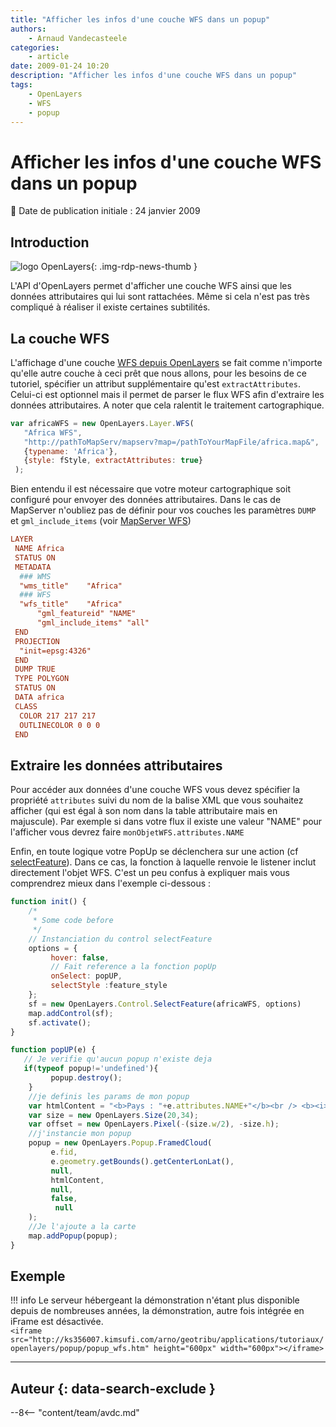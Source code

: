 ```yaml
---
title: "Afficher les infos d'une couche WFS dans un popup"
authors:
    - Arnaud Vandecasteele
categories:
    - article
date: 2009-01-24 10:20
description: "Afficher les infos d'une couche WFS dans un popup"
tags:
    - OpenLayers
    - WFS
    - popup
---
```


# Afficher les infos d'une couche WFS dans un popup

:calendar: Date de publication initiale : 24 janvier 2009

## Introduction

![logo OpenLayers](https://cdn.geotribu.fr/img/logos-icones/logiciels_librairies/openlayers.png "logo OpenLayers"){: .img-rdp-news-thumb }

L'API d'OpenLayers permet d'afficher une couche WFS ainsi que les données attributaires qui lui sont rattachées. Même si cela n'est pas très compliqué à réaliser il existe certaines subtilités.

## La couche WFS

L'affichage d'une couche [WFS depuis OpenLayers](http://dev.openlayers.org/releases/OpenLayers-2.7/doc/apidocs/files/OpenLayers/Layer/WFS-js.html "API OpenLayers WFS") se fait comme n'importe qu'elle autre couche à ceci prêt que nous allons, pour les besoins de ce tutoriel, spécifier un attribut supplémentaire qu'est `extractAttributes`. Celui-ci est optionnel mais il permet de parser le flux WFS afin d'extraire les données attributaires. A noter que cela ralentit le traitement cartographique.

```javascript
var africaWFS = new OpenLayers.Layer.WFS(
   "Africa WFS",
   "http://pathToMapServ/mapserv?map=/pathToYourMapFile/africa.map&",
   {typename: 'Africa'},
   {style: fStyle, extractAttributes: true}
 );
```

Bien entendu il est nécessaire que votre moteur cartographique soit configuré pour envoyer des données attributaires. Dans le cas de MapServer n'oubliez pas de définir pour vos couches les paramètres `DUMP` et `gml_include_items` (voir [MapServer WFS](http://mapserver.org/ogc/wfs_server.html "MapServer WFS"))

```conf
LAYER
 NAME Africa
 STATUS ON
 METADATA
  ### WMS
  "wms_title"    "Africa"
  ### WFS
  "wfs_title"    "Africa"
      "gml_featureid" "NAME"
      "gml_include_items" "all"
 END
 PROJECTION
  "init=epsg:4326"
 END
 DUMP TRUE
 TYPE POLYGON
 STATUS ON
 DATA africa
 CLASS
  COLOR 217 217 217
  OUTLINECOLOR 0 0 0
 END
```

## Extraire les données attributaires

Pour accéder aux données d'une couche WFS vous devez spécifier la propriété `attributes` suivi du nom de la balise XML que vous souhaitez afficher (qui est égal à son nom dans la table attributaire mais en majuscule). Par exemple si dans votre flux il existe une valeur "NAME" pour l'afficher vous devrez faire `monObjetWFS.attributes.NAME`

Enfin, en toute logique votre PopUp se déclenchera sur une action (cf [selectFeature](http://dev.openlayers.org/releases/OpenLayers-2.7/doc/apidocs/files/OpenLayers/Control/SelectFeature-js.html)). Dans ce cas, la fonction à laquelle renvoie le listener inclut directement l'objet WFS. C'est un peu confus à expliquer mais vous comprendrez mieux dans l'exemple ci-dessous :

```javascript
function init() {
    /*
     * Some code before
     */
    // Instanciation du control selectFeature
    options = {  
         hover: false,
         // Fait reference a la fonction popUp
         onSelect: popUP,
         selectStyle :feature_style
    };  
    sf = new OpenLayers.Control.SelectFeature(africaWFS, options)
    map.addControl(sf);
    sf.activate();
}

function popUP(e) {
   // Je verifie qu'aucun popup n'existe deja
   if(typeof popup!='undefined'){
         popup.destroy();
    }
    //je definis les params de mon popup
    var htmlContent = "<b>Pays : "+e.attributes.NAME+"</b><br /> <b><i>Region : "+e.attributes.REGION+"</b></i>";  
    var size = new OpenLayers.Size(20,34);
    var offset = new OpenLayers.Pixel(-(size.w/2), -size.h);
    //j'instancie mon popup
    popup = new OpenLayers.Popup.FramedCloud(
         e.fid,
         e.geometry.getBounds().getCenterLonLat(),
         null,
         htmlContent,
         null,
         false,
          null
    );
    //Je l'ajoute a la carte
    map.addPopup(popup);  
}  
```

## Exemple

!!! info
    Le serveur hébergeant la démonstration n'étant plus disponible depuis de nombreuses années, la démonstration, autre fois intégrée en iFrame est désactivée.  
    `<iframe src="http://ks356007.kimsufi.com/arno/geotribu/applications/tutoriaux/openlayers/popup/popup_wfs.htm" height="600px" width="600px"></iframe>`

----

## Auteur {: data-search-exclude }

--8<-- "content/team/avdc.md"
